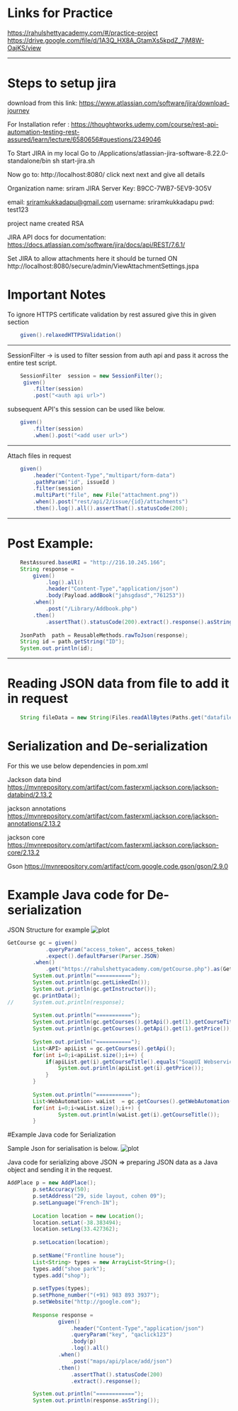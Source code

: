 # Links for Practice

<a href="https://rahulshettyacademy.com/#/practice-project"> https://rahulshettyacademy.com/#/practice-project</a>
<br>
<a href="https://drive.google.com/file/d/1A3Q_HX8A_GtamXs5kpdZ_7jM8W-OajKS/view">https://drive.google.com/file/d/1A3Q_HX8A_GtamXs5kpdZ_7jM8W-OajKS/view </a>

------------------------------------------------------------------------------------
# Steps to setup jira

download from this link:
https://www.atlassian.com/software/jira/download-journey

For Installation refer : https://thoughtworks.udemy.com/course/rest-api-automation-testing-rest-assured/learn/lecture/6580656#questions/2349046

To Start JIRA in my local
Go to /Applications/atlassian-jira-software-8.22.0-standalone/bin
sh start-jira.sh

Now go to: http://localhost:8080/ 
click next next and give all details

Organization name: sriram
JIRA Server Key:
B9CC-7WB7-5EV9-3O5V

email: sriramkukkadapu@gmail.com
username: sriramkukkadapu
pwd: test123

project name created 
RSA

JIRA API docs for documentation:
https://docs.atlassian.com/software/jira/docs/api/REST/7.6.1/

Set JIRA to allow attachments  here it should be turned ON
http://localhost:8080/secure/admin/ViewAttachmentSettings.jspa

# Important Notes


To ignore HTTPS certificate validation by rest assured give this in given section <br>

```java
	given().relaxedHTTPSValidation()
```

------------------------------------------------------------------------------------		
SessionFilter -> is used to filter session from auth api and pass it across the entire test script.

```java
	SessionFilter  session = new SessionFilter(); 
	 given() 
		.filter(session) 
		.post("<auth api url>") 
```
	
subsequent API's this session can be used like below.

```java
	given() 
		.filter(session) 
		.when().post("<add user url>")
```
------------------------------------------------------------------------------------		

Attach files in request

```java
	given()
		.header("Content-Type","multipart/form-data")
		.pathParam("id", issueId )
		.filter(session)
		.multiPart("file", new File("attachment.png"))
		.when().post("rest/api/2/issue/{id}/attachments")
		.then().log().all().assertThat().statusCode(200);
```

------------------------------------------------------------------------------------		
# Post Example:

```java
	RestAssured.baseURI = "http://216.10.245.166";
	String response = 
		given()
			.log().all()
			.header("Content-Type","application/json")
			.body(Payload.addBook("jahsgdasd","761253"))
		.when()
			.post("/Library/Addbook.php")
		.then()
			.assertThat().statusCode(200).extract().response().asString();
	
	JsonPath  path = ReusableMethods.rawToJson(response);
	String id = path.getString("ID");
	System.out.println(id);	
```
------------------------------------------------------------------------------------		
# Reading JSON data from file to add it in request

```java
	String fileData = new String(Files.readAllBytes(Paths.get("datafiles/addPlace.json")));	
```

# Serialization and De-serialization

For this we use below dependencies in pom.xml

Jackson data bind
https://mvnrepository.com/artifact/com.fasterxml.jackson.core/jackson-databind/2.13.2

jackson annotations
https://mvnrepository.com/artifact/com.fasterxml.jackson.core/jackson-annotations/2.13.2

jackson core
https://mvnrepository.com/artifact/com.fasterxml.jackson.core/jackson-core/2.13.2

Gson
https://mvnrepository.com/artifact/com.google.code.gson/gson/2.9.0


# Example Java code for De-serialization

JSON Structure for example
![plot](./images/GerCoursesJSON.png)


```java 
GetCourse gc = given()
			.queryParam("access_token", access_token)
			.expect().defaultParser(Parser.JSON)
		.when()
			.get("https://rahulshettyacademy.com/getCourse.php").as(GetCourse.class);
		System.out.println("===========");
		System.out.println(gc.getLinkedIn());
		System.out.println(gc.getInstructor());
		gc.printData();
//		System.out.println(response);
		
		System.out.println("===========");
		System.out.println(gc.getCourses().getApi().get(1).getCourseTitle());
		System.out.println(gc.getCourses().getApi().get(1).getPrice());
		
		System.out.println("===========");
		List<API> apiList = gc.getCourses().getApi();
		for(int i=0;i<apiList.size();i++) {
			if(apiList.get(i).getCourseTitle().equals("SoapUI Webservices testing")) {
				System.out.println(apiList.get(i).getPrice());
			}
		}
		
		System.out.println("===========");
		List<WebAutomation> waList  = gc.getCourses().getWebAutomation();
		for(int i=0;i<waList.size();i++) {
				System.out.println(waList.get(i).getCourseTitle());
		}
```

#Example Java code for Serialization

Sample Json for serialisation is below.
![plot](./images/MapsAPIPostJSON.png)

Java code for serializing above JSON => preparing JSON data as a Java object and sending it in the request.

```java
AddPlace p = new AddPlace();
		p.setAccuracy(50);
		p.setAddress("29, side layout, cohen 09");
		p.setLanguage("French-IN");
		
		Location location = new Location();
		location.setLat(-38.383494);
		location.setLng(33.427362);
		
		p.setLocation(location);
		
		p.setName("Frontline house");
		List<String> types = new ArrayList<String>();
		types.add("shoe park");
		types.add("shop");
		
		p.setTypes(types);
		p.setPhone_number("(+91) 983 893 3937");
		p.setWebsite("http://google.com");
		
		Response response = 
				given()
					.header("Content-Type","application/json")
					.queryParam("key", "qaclick123")
					.body(p)
					.log().all()
				.when()
					.post("maps/api/place/add/json")
				.then()
					.assertThat().statusCode(200)
					.extract().response();

		System.out.println("============");
		System.out.println(response.asString());
```

		



